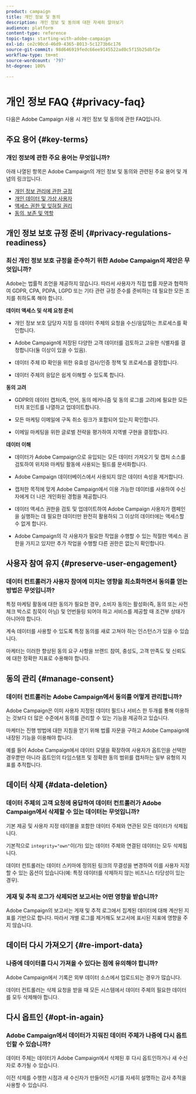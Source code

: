 ```yaml
---
product: campaign
title: 개인 정보 및 동의
description: 개인 정보 및 동의에 대한 자세히 알아보기
audience: platform
content-type: reference
topic-tags: starting-with-adobe-campaign
exl-id: ce2c90cd-46d9-4365-8013-5c1273b6c176
source-git-commit: 98d646919fedc66ee9145522ad0c5f15b25dbf2e
workflow-type: tm+mt
source-wordcount: '797'
ht-degree: 100%

---
```


# 개인 정보 FAQ {#privacy-faq}

다음은 Adobe Campaign 사용 시 개인 정보 및 동의에 관한 FAQ입니다.

## 주요 용어 {#key-terms}

### 개인 정보에 관한 주요 용어는 무엇입니까?

아래 나열된 항목은 Adobe Campaign의 개인 정보 및 동의와 관련된 주요 용어 및 개념의 링크입니다.

* [개인 정보 관리에 관한 규정](../../platform/using/privacy-management.md#privacy-management-regulations)
* [개인 데이터 및 가상 사용자](../../platform/using/privacy-and-recommendations.md#personal-data)
* [액세스 권한 및 잊혀질 권리](../../platform/using/privacy-management.md#right-access-forgotten)
* [동의, 보존 및 역할](../../platform/using/privacy-management.md#consent-retention-roles)

## 개인 정보 보호 규정 준비 {#privacy-regulations-readiness}

### 최신 개인 정보 보호 규정을 준수하기 위한 Adobe Campaign의 제안은 무엇입니까?

Adobe는 법률적 조언을 제공하지 않습니다. 따라서 사용자가 직접 법률 자문과 협력하여 GDPR, CPA, PDPA, LGPD 또는 기타 관련 규정 준수를 준비하는 데 필요한 모든 조치를 취하도록 해야 합니다.

**데이터 액세스 및 삭제 요청 준비**

* 개인 정보 보호 담당자 지정 등 데이터 주체의 요청을 수신/응답하는 프로세스를 확인합니다.

* Adobe Campaign에 저장된 다양한 고객 데이터를 검토하고 고유한 식별자를 결정합니다(둘 이상이 있을 수 있음).

* 데이터 주체 ID 확인을 위한 유효성 검사/인증 정책 및 프로세스를 결정합니다.

* 데이터 주체의 응답은 쉽게 이해할 수 있도록 합니다.

**동의 고려**

* GDPR의 데이터 캡처(즉, 언어, 동의 메커니즘 및 동의 로그를 고려)에 필요한 모든 터치 포인트를 나열하고 업데이트합니다.

* 모든 마케팅 이메일에 구독 취소 링크가 포함되어 있는지 확인합니다.

* 이메일 마케팅을 위한 글로벌 전략을 평가하여 지역별 구현을 결정합니다.

**데이터 이해**

* 데이터가 Adobe Campaign으로 유입되는 모든 데이터 가져오기 및 캡처 소스를 검토하여 위치와 마케팅 활동에 사용되는 필드를 문서화합니다.

* Adobe Campaign 데이터베이스에서 사용되지 않은 데이터 속성을 제거합니다.

* 캡처한 목적에 맞게 Adobe Campaign에서 이용 가능한 데이터를 사용하여 수신자에게 더 나은 개인화된 경험을 제공합니다.

* 데이터 액세스 권한을 검토 및 업데이트하여 Adobe Campaign 사용자가 캠페인을 실행하는 데 필요한 데이터만 완전히 활용하되 그 이상의 데이터에는 액세스할 수 없게 합니다.

* Adobe Campaign의 각 사용자가 필요한 작업을 수행할 수 있는 적절한 액세스 권한을 가지고 있지만 추가 작업을 수행할 다른 권한은 없는지 확인합니다.

## 사용자 참여 유지 {#preserve-user-engagement}

### 데이터 컨트롤러가 사용자 참여에 미치는 영향을 최소화하면서 동의를 얻는 방법은 무엇입니까?

특정 마케팅 활동에 대한 동의가 필요한 경우, 소비자 동의는 활성화(즉, 동의 또는 사전 체크 박스로 침묵이 아님) 및 언번들링 되어야 하고 서비스를 제공할 때 조건부 상태가 아니어야 합니다.

계속 데이터를 사용할 수 있도록 특정 동의를 새로 고쳐야 하는 인스턴스가 있을 수 있습니다.

마케터는 이러한 향상된 동의 요구 사항을 브랜드 참여, 충성도, 고객 만족도 및 신뢰도에 대한 정확한 지표로 수용해야 합니다.

## 동의 관리 {#manage-consent}

### 데이터 컨트롤러는 Adobe Campaign에서 동의를 어떻게 관리합니까?

Adobe Campaign은 이미 사용자 지정된 데이터 필드나 서비스 한 두개를 통해 이용하는 것보다 더 많은 수준에서 동의를 관리할 수 있는 기능을 제공하고 있습니다.

마케터는 진행 방법에 대한 지침을 얻기 위해 법률 자문을 구하고 Adobe Campaign에 내장된 기능을 이용해야 합니다.

예를 들어 Adobe Campaign에서 데이터 모델을 확장하여 사용자가 옵트인을 선택한 경우뿐만 아니라 옵트인의 타임스탬프 및 정확한 동의 범위를 캡처하는 일부 유형의 지표를 추적합니다.

## 데이터 삭제 {#data-deletion}

### 데이터 주체의 고객 요청에 응답하여 데이터 컨트롤러가 Adobe Campaign에서 삭제할 수 있는 데이터는 무엇입니까?

기본 제공 및 사용자 지정 테이블을 포함한 데이터 주체와 연관된 모든 데이터가 삭제됩니다.

기본적으로 `integrity="own"`이(가) 있는 데이터 주체와 연결된 데이터는 모두 삭제됩니다.

데이터 컨트롤러는 데이터 스키마에 정의된 링크의 무결성을 변경하여 이를 사용자 지정할 수 있는 옵션이 있습니다(예: 특정 데이터를 삭제하지 않는 비즈니스 타당성이 있는 경우).

### 게재 및 추적 로그가 삭제되면 보고서는 어떤 영향을 받습니까?

Adobe Campaign의 보고서는 게재 및 추적 로그에서 집계된 데이터에 대해 계산된 지표를 기반으로 합니다. 따라서 개별 로그를 제거해도 보고서에 표시된 지표에 영향을 주지 않습니다.

## 데이터 다시 가져오기 {#re-import-data}

### 나중에 데이터를 다시 가져올 수 있다는 점에 유의해야 합니까?

Adobe Campaign에서 기록은 외부 데이터 소스에서 업로드되는 경우가 많습니다.

데이터 컨트롤러는 삭제 요청을 받을 때 모든 시스템에서 데이터 주체의 필요한 데이터를 모두 삭제해야 합니다.

## 다시 옵트인 {#opt-in-again}

### Adobe Campaign에서 데이터가 지워진 데이터 주체가 나중에 다시 옵트인할 수 있습니까?

데이터 주체는 데이터가 Adobe Campaign에서 삭제된 후 다시 옵트인하거나 새 수신자로 추가될 수 있습니다.

이전 삭제를 수행한 시점과 새 수신자가 만들어진 시기를 자세히 설명하는 감사 추적을 사용할 수 있습니다.
